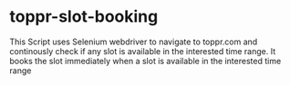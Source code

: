 # toppr-slot-booking

This Script uses Selenium webdriver to navigate to toppr.com and continously check if any slot is available in the interested time range. It books the slot immediately when a slot is available in the interested time range
